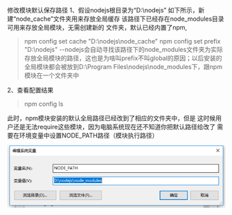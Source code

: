 修改模块默认保存路径
1、假设nodejs根目录为“D:\nodejs” 如下所示，新建“node_cache”文件夹用来存放全局缓存 该路径下已经存在node_modules目录可用来存放全局模块，无需创建新的
文件夹，默认已经内置了npm,
>npm config set cache "D:\nodejs\node_cache"
>npm config set prefix "D:\nodejs"  --nodejs会自动寻找该路径下的node_modules文件夹为实际存放全局模块的路径，这也是为啥叫prefix不叫global的原因；以后安装的全局模块都会被放到D:\Program Files\nodejs\node_modules下，跟npm模块在一个文件夹中

2、查看配置结果
>npm config ls

此时，npm模块安装的默认全局路径已经改到了相应的文件夹中，但是 这时候用户还是无法require这些模块，因为电脑系统现在还不知道你把默认路径给改了
需要在环境变量中设置NODE_PATH路径（模块执行路径）

![系统变量](image/nodepath.png)